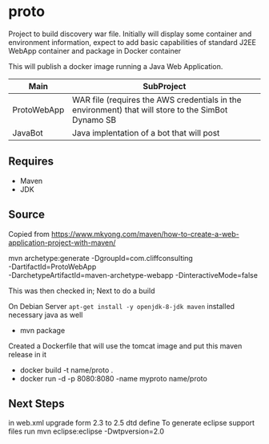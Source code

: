 # proto

Project to build discovery war file.  Initially will display some container and environment information, expect to add basic capabilities of standard J2EE WebApp container and package in Docker container

This will publish a docker image running a Java Web Application.


Main | SubProject
---|---
ProtoWebApp | WAR file (requires the AWS credentials in the environment) that will store to the SimBot Dynamo SB
JavaBot | Java implentation of a bot that will post


## Requires

- Maven
- JDK

## Source
Copied from
https://www.mkyong.com/maven/how-to-create-a-web-application-project-with-maven/

mvn archetype:generate -DgroupId=com.cliffconsulting \
	-DartifactId=ProtoWebApp \
	-DarchetypeArtifactId=maven-archetype-webapp
	-DinteractiveMode=false


This was then checked in;
Next to do a build

On Debian Server `apt-get install -y openjdk-8-jdk maven`  installed necessary java as well

- mvn package


Created a Dockerfile that will use the tomcat image and put this maven release in it


- docker build -t name/proto .
- docker run -d -p 8080:8080 -name myproto name/proto



## Next Steps

in web.xml upgrade form 2.3 to 2.5 dtd define
To generate eclipse support files run
mvn eclipse:eclipse -Dwtpversion=2.0
